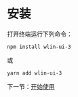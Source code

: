 # 安装

打开终端运行下列命令：

```
npm install wlin-ui-3
```

或

```
yarn add wlin-ui-3
```

下一节：[开始使用](#/doc/start)